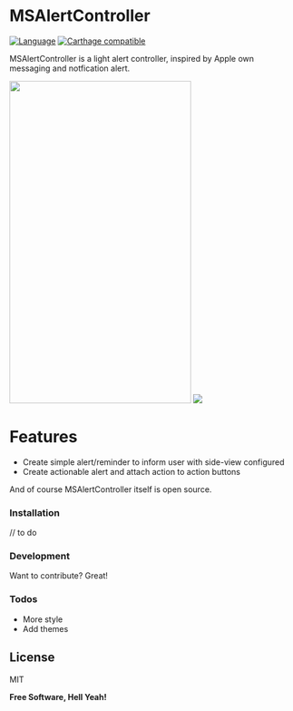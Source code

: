 # MSAlertController
[![Language](https://img.shields.io/badge/Swift-4-orange.svg)]()
[![Carthage compatible](https://img.shields.io/badge/Carthage-compatible-4BC51D.svg?style=flat)](https://github.com/Carthage/Carthage)


MSAlertController is a light alert controller, inspired by Apple own messaging and notfication alert.

<img src="https://user-images.githubusercontent.com/757725/38765448-45346482-3fdf-11e8-8166-809cec40dfd3.gif" width="320" height="568"> <img src="https://user-images.githubusercontent.com/757725/38771061-d990ef74-4039-11e8-806f-6c22bdc2b35d.gif" >

# Features
  - Create simple alert/reminder to inform user with side-view configured
  - Create actionable alert and attach action to action buttons

And of course MSAlertController itself is open source.

### Installation
// to do
### Development

Want to contribute? Great!

### Todos

 - More style
 - Add themes

License
----

MIT


**Free Software, Hell Yeah!**

